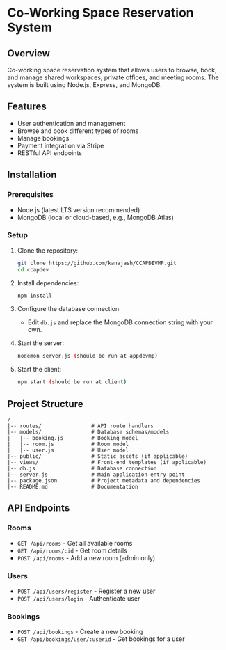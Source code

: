 # Co-Working Space Reservation System

## Overview
Co-working space reservation system that allows users to browse, book, and manage shared workspaces, private offices, and meeting rooms. The system is built using Node.js, Express, and MongoDB.

## Features
- User authentication and management
- Browse and book different types of rooms
- Manage bookings
- Payment integration via Stripe
- RESTful API endpoints

## Installation
### Prerequisites
- Node.js (latest LTS version recommended)
- MongoDB (local or cloud-based, e.g., MongoDB Atlas)

### Setup
1. Clone the repository:
   ```sh
   git clone https://github.com/kanajash/CCAPDEVMP.git
   cd ccapdev
   ```
2. Install dependencies:
   ```sh
   npm install
   ```
3. Configure the database connection:
   - Edit `db.js` and replace the MongoDB connection string with your own.

4. Start the server:
   ```sh
   nodemon server.js (should be run at appdevmp)
   ```

5. Start the client:
   ```sh
   npm start (should be run at client)
   ```

## Project Structure
```
/
|-- routes/                # API route handlers
|-- models/                # Database schemas/models
|   |-- booking.js         # Booking model
|   |-- room.js            # Room model
|   |-- user.js            # User model
|-- public/                # Static assets (if applicable)
|-- views/                 # Front-end templates (if applicable)
|-- db.js                  # Database connection
|-- server.js              # Main application entry point
|-- package.json           # Project metadata and dependencies
|-- README.md              # Documentation
```

## API Endpoints
### Rooms
- `GET /api/rooms` - Get all available rooms
- `GET /api/rooms/:id` - Get room details
- `POST /api/rooms` - Add a new room (admin only)

### Users
- `POST /api/users/register` - Register a new user
- `POST /api/users/login` - Authenticate user

### Bookings
- `POST /api/bookings` - Create a new booking
- `GET /api/bookings/user/:userid` - Get bookings for a user


